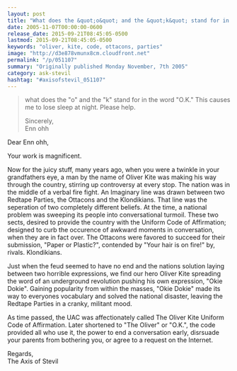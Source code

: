 ```yaml
---
layout: post
title: "What does the &quot;o&quot; and the &quot;k&quot; stand for in the word &quot;O.K.&quot; This causes me to lose sleep at night. Please help."
date: 2005-11-07T00:00:00-0600
release_date: 2015-09-21T08:45:05-0500
lastmod: 2015-09-21T08:45:05-0500
keywords: "oliver, kite, code, ottacons, parties"
image: "http://d3e878vmunx8cm.cloudfront.net"
permalink: "/p/051107"
summary: "Originally published Monday November, 7th 2005"
category: ask-stevil
hashtag: "#axisofstevil_051107"
---
```


> what does the "o" and the "k" stand for in the word "O.K." This causes me to lose sleep at night. Please help.
> 
> Sincerely,  
> Enn ohh

Dear Enn ohh,

Your work is magnificent. 

Now for the juicy stuff, many years ago, when you were a twinkle in your grandfathers eye, a man by the name of Oliver Kite was making his way through the country, stirring up controversy at every stop. The nation was in the middle of a verbal fire fight. An Imaginary line was drawn between two Redtape Parties, the Ottacons and the Klondikians. That line was the seperation of two completely different beliefs. At the time, a national problem was sweeping its people into conversational turmoil. These two sects, desired to provide the country with the Uniform Code of Affirmation; designed to curb the occurence of awkward moments in conversation, when they are in fact over. The Ottacons were favored to succeed for their submission, "Paper or Plastic?", contended by "Your hair is on fire!" by, rivals. Klondikians. 

Just when the feud seemed to have no end and the nations solution laying between two horrible expressions, we find our hero Oliver Kite spreading the word of an underground revolution pushing his own expression, "Okie Dokie". Gaining popularity from within the masses, "Okie Dokie" made its way to everyones vocabulary and solved the national disaster, leaving the Redtape Parties in a cranky, militant mood.

As time passed, the UAC was affectionately called The Oliver Kite Uniform Code of Affirmation. Later shortened to "The Oliver" or "O.K.", the code provided all who use it, the power to end a conversation early, disrsuade your parents from bothering you, or agree to a request on the Internet.

Regards,  
The Axis of Stevil
